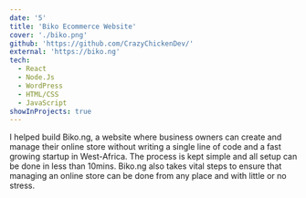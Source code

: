 ```yaml
---
date: '5'
title: 'Biko Ecommerce Website'
cover: './biko.png'
github: 'https://github.com/CrazyChickenDev/'
external: 'https://biko.ng'
tech:
  - React
  - Node.Js
  - WordPress
  - HTML/CSS
  - JavaScript
showInProjects: true
---
```


I helped build Biko.ng, a website where business owners can create and manage their online store without writing a single line of code and a fast growing startup in West-Africa. The process is kept simple and all setup can be done in less than 10mins. Biko.ng also takes vital steps to ensure that managing an online store can be done from any place and with little or no stress.
